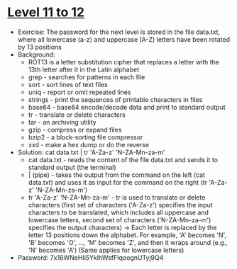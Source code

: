 # [Level 11 to 12](https://overthewire.org/wargames/bandit/bandit12.html)

- Exercise: The password for the next level is stored in the file data.txt, where all lowercase (a-z) and uppercase (A-Z) letters have been rotated by 13 positions
- Background:
  - ROT13 is a letter substitution cipher that replaces a letter with the 13th letter after it in the Latin alphabet
  - grep - searches for patterns in each file
  - sort - sort lines of text files
  - uniq - report or omit repeated lines
  - strings - print the sequences of printable characters in files
  - base64 - base64 encode/decode data and print to standard output
  - tr - translate or delete characters
  - tar - an archiving utility
  - gzip - compress or expand files
  - bzip2 - a block-sorting file compressor
  - xxd - make a hex dump or do the reverse
- Solution: cat data.txt | tr 'A-Za-z' 'N-ZA-Mn-za-m'
  - cat data.txt - reads the content of the file data.txt and sends it to standard output (the terminal)
  - | (pipe) - takes the output from the command on the left (cat data.txt) and uses it as input for the command on the right (tr 'A-Za-z' 'N-ZA-Mn-za-m')
  - tr 'A-Za-z' 'N-ZA-Mn-za-m' - tr is used to translate or delete characters (first set of characters ('A-Za-z') specifies the input characters to be translated, which includes all uppercase and lowercase letters, second set of characters ('N-ZA-Mn-za-m') specifies the output characters)
  -> Each letter is replaced by the letter 13 positions down the alphabet. For example, 'A' becomes 'N', 'B' becomes 'O', ..., 'M' becomes 'Z', and then it wraps around (e.g., 'N' becomes 'A') (Same applies for lowercase letters)
- Password: 7x16WNeHIi5YkIhWsfFIqoognUTyj9Q4

